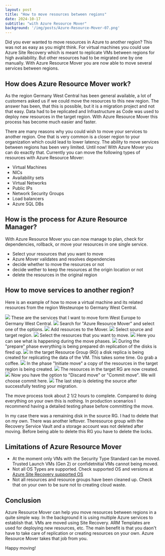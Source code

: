 ```yaml
---
layout: post
title: "How to move resources between regions"
date: 2024-10-17
subtitle: "with Azure Resource Mover"
background: '/img/posts/Azure-Resource-Mover-07.png'
---
```

Did you ever wanted to move resources in Azure to another region? This was not as easy as you might think. For virtual machines you could use Azure Site Recovery which is meant to replicate VMs between regions for high availability. But other resources had to be migrated one by one manually. With Azure Resource Mover you are now able to move several services between regions.

## How does Azure Resource Mover work?

As the region Germany West Central has been general available, a lot of customers asked us if we could move the resources to this new region. The answer has been, that this is possible, but it is a migration project and not that easy. Data had to be replicated and Infrastructure as Code was used to deploy new resources in the target region. With Azure Resource Mover this process has become much easier and faster.

There are many reasons why you could wish to move your services to another region. One that is very common is a closer region to your organization which could lead to lower latency. The ability to move services between regions has been very limited. Until now! With Azure Mover you can do exactly that. Currently you can move the following types of resources with Azure Resource Mover:

- Virtual Machines
- NICs
- Availability sets
- Virtual Networks
- Public IPs
- Network Security Groups
- Load balancers
- Azure SQL DBs

## How is the process for Azure Resource Manager?

With Azure Resource Mover you can now manage to plan, check for dependencies, rollback, or move your resources in one single service.

- Select your resources that you want to move
- Azure Mover validates and resolves dependencies
- decide whether to move the resources or not
- decide wether to keep the resources at the origin location or not
- delete the resources in the original region

## How to move services to another region?

Here is an example of how to move a virtual machine and its related resources from the region Westeurope to Germany West Central.

<img src="/img/posts/Azure-Resource-Mover-01.png" class="img-fluid"/>
These are the services that I want to move form West Europe to Germany West Central.

<img src="/img/posts/Azure-Resource-Mover-02.png" class="img-fluid"/>
Search for "Azure Resource Mover" and select one of the options.

<img src="/img/posts/Azure-Resource-Mover-03.png" class="img-fluid"/>
Add resources to the Mover.

<img src="/img/posts/Azure-Resource-Mover-04.png" class="img-fluid"/>
Select source and target region.

<img src="/img/posts/Azure-Resource-Mover-05.png" class="img-fluid"/>
Select the resources that you want to move.

<img src="/img/posts/Azure-Resource-Mover-06.png" class="img-fluid"/>
Here you can see what is happening during the move phases.

<img src="/img/posts/Azure-Resource-Mover-07.png" class="img-fluid"/>
During the "prepare" phase everything is being prepared dn replication of the disks is fired up. 

<img src="/img/posts/Azure-Resource-Mover-08.png" class="img-fluid"/>
In the target Resource Group (RG) a disk replica is being created for replicating the data of the VM. This takes some time. Go grab a coffee.

<img src="/img/posts/Azure-Resource-Mover-09.png" class="img-fluid"/>
In the phase "Initiate move" a copy of the resources in the target region is being created.

<img src="/img/posts/Azure-Resource-Mover-10.png" class="img-fluid"/>
The resources in the target RG are now created.

<img src="/img/posts/Azure-Resource-Mover-11.png" class="img-fluid"/>
Now you have the option to "Discard move" or "Commit move". We will choose commit here.

<img src="/img/posts/Azure-Resource-Mover-12.png" class="img-fluid"/>
The last step is deleting the source after successfully testing your migration.

The move process took about 2 1/2 hours to complete. Compared to doing everything on your own this is nothing. In production scenarios I recommend having a detailed testing phase before committing the move. 

In my case there was a remaining disk in the source RG. I had to delete that on my own. There was another leftover. Theresource group with the Recovery Service Vault and a storage account was not deleted after moving. Before being able to delete this RG you have to delete the locks.

## Limitations of Azure Resource Mover

- At the moment only VMs with the Security Type Standard can be moved. Trusted Launch VMs (Gen 2)  or confidetnitial VMs cannot being moved.
- Not all OS Types are supported. Check supported OS and versions at [Azure Site Recovery supported OS](https://learn.microsoft.com/en-us/azure/site-recovery/azure-to-azure-support-matrix#replicated-machine-operating-systems)
- Not all resources and resource groups have been cleaned up. Check that on your own to be sure not to creating cloud waste.

## Conclusion

Azure Resource Mover can help you move resources between regions in a quite simple way. In the background it is using multiple Azure services to establish that. VMs are moved using Site Recovery. ARM Templates are used for deploying new resources, etc. The main benefit is that you daon't have to take care of replication or creating resources on your own. Azure Resource Mover takes that job from you. 

Happy moving!
